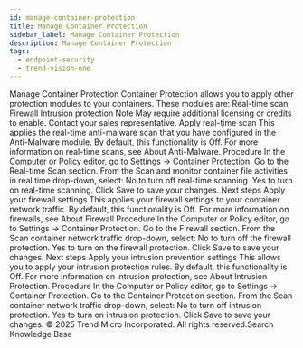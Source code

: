 ```yaml
---
id: manage-container-protection
title: Manage Container Protection
sidebar_label: Manage Container Protection
description: Manage Container Protection
tags:
  - endpoint-security
  - trend-vision-one
---
```


 Manage Container Protection Container Protection allows you to apply other protection modules to your containers. These modules are: Real-time scan Firewall Intrusion protection Note May require additional licensing or credits to enable. Contact your sales representative. Apply real-time scan This applies the real-time anti-malware scan that you have configured in the Anti-Malware module. By default, this functionality is Off. For more information on real-time scans, see About Anti-Malware. Procedure In the Computer or Policy editor, go to Settings → Container Protection. Go to the Real-time Scan section. From the Scan and monitor container file activities in real time drop-down, select: No to turn off real-time scanning. Yes to turn on real-time scanning. Click Save to save your changes. Next steps Apply your firewall settings This applies your firewall settings to your container network traffic. By default, this functionality is Off. For more information on firewalls, see About Firewall Procedure In the Computer or Policy editor, go to Settings → Container Protection. Go to the Firewall section. From the Scan container network traffic drop-down, select: No to turn off the firewall protection. Yes to turn on the firewall protection. Click Save to save your changes. Next steps Apply your intrusion prevention settings This allows you to apply your intrusion protection rules. By default, this functionality is Off. For more information on intrusion protection, see About Intrusion Protection. Procedure In the Computer or Policy editor, go to Settings → Container Protection. Go to the Container Protection section. From the Scan container network traffic drop-down, select: No to turn off intrusion protection. Yes to turn on intrusion protection. Click Save to save your changes. © 2025 Trend Micro Incorporated. All rights reserved.Search Knowledge Base